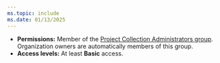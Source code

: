 ```yaml
---
ms.topic: include
ms.date: 01/13/2025
---
```


- **Permissions:** Member of the [Project Collection Administrators group](../organizations/security/look-up-project-collection-administrators.md). Organization owners are automatically members of this group.
- **Access levels:** At least **Basic** access.
